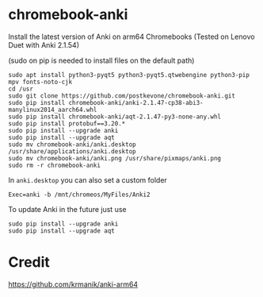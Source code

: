 # chromebook-anki
Install the latest version of Anki on arm64 Chromebooks (Tested on Lenovo Duet with Anki 2.1.54)


(sudo on pip is needed to install files on the default path)


```
sudo apt install python3-pyqt5 python3-pyqt5.qtwebengine python3-pip mpv fonts-noto-cjk
cd /usr
sudo git clone https://github.com/postkevone/chromebook-anki.git
sudo pip install chromebook-anki/anki-2.1.47-cp38-abi3-manylinux2014_aarch64.whl
sudo pip install chromebook-anki/aqt-2.1.47-py3-none-any.whl
sudo pip install protobuf==3.20.*
sudo pip install --upgrade anki
sudo pip install --upgrade aqt
sudo mv chromebook-anki/anki.desktop /usr/share/applications/anki.desktop
sudo mv chromebook-anki/anki.png /usr/share/pixmaps/anki.png
sudo rm -r chromebook-anki
```

In `anki.desktop` you can also set a custom folder
```
Exec=anki -b /mnt/chromeos/MyFiles/Anki2
```


To update Anki in the future just use


```
sudo pip install --upgrade anki
sudo pip install --upgrade aqt
```


# Credit


https://github.com/krmanik/anki-arm64
